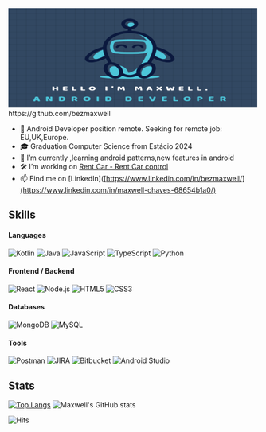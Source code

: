 <img src="./assets/github-banner.png" width="500" height="200">
https://github.com/bezmaxwell

- 👀 Android Developer position remote. Seeking for remote job: EU,UK,Europe.
- 🎓 Graduation Computer Science from Estácio 2024
- 🌱 I’m currently ,learning android patterns,new features in android
- 🛠  I’m working on  [Rent Car - Rent Car control](https://github.com/bezmaxwell/rentcar)
- 📫 Find me on [LinkedIn]([https://www.linkedin.com/in/bezmaxwell/](https://www.linkedin.com/in/maxwell-chaves-68654b1a0/)

## Skills

#### Languages
<div>
    <img alt="Kotlin" src="https://img.shields.io/badge/kotlin-%237F52FF.svg?style=for-the-badge&logo=kotlin&logoColor=white" height="25"/>
    <img alt="Java" src="https://img.shields.io/badge/java-%23ED8B00.svg?&style=for-the-badge&logo=java&logoColor=white" height="25"/> 
    <img alt="JavaScript" src="https://img.shields.io/badge/JavaScript-F7DF1E?logo=javascript&logoColor=000&style=for-the-badge" height="25"/>
    <img alt="TypeScript" src="https://img.shields.io/badge/TypeScript-3178C6?logo=typescript&logoColor=fff&style=for-the-badge" height="25"/>
    <img alt="Python" src="https://img.shields.io/badge/python%20-%2314354C.svg?&style=for-the-badge&logo=python&logoColor=white" height="25"/>
</div>
 
 #### Frontend / Backend
 
<div>
  <img alt="React" src="https://img.shields.io/badge/react%20-%2320232a.svg?&style=for-the-badge&logo=react&logoColor=%2361DAFB" height="25"/>
  <img alt="Node.js" src="https://img.shields.io/badge/Node.js-393?logo=nodedotjs&logoColor=fff&style=for-the-badge" height="25">
  <img alt="HTML5" src="https://img.shields.io/badge/HTML5-E34F26?logo=html5&logoColor=fff&style=for-the-badge" height="25">
  <img alt="CSS3" src="https://img.shields.io/badge/CSS3-1572B6?logo=css3&logoColor=fff&style=for-the-badge" height="25">
</div>

#### Databases
<div>
  <img alt="MongoDB" src="https://img.shields.io/badge/MongoDB-47A248?logo=mongodb&logoColor=fff&style=for-the-badge" height="25">
  <img alt="MySQL" src="https://img.shields.io/badge/MySQL-4479A1?logo=mysql&logoColor=fff&style=for-the-badge" height="25">
</div>
 
#### Tools
<div>
  <img alt="Postman" src="https://img.shields.io/badge/Postman-FF6C37?logo=postman&logoColor=fff&style=for-the-badge" height="25">
  <img alt="JIRA" src="https://img.shields.io/badge/Jira-0052CC?logo=jira&logoColor=fff&style=for-the-badge" height="25">
  <img alt="Bitbucket" src="https://img.shields.io/badge/Bitbucket-0052CC?logo=bitbucket&logoColor=fff&style=for-the-badge" height="25">
  <img alt="Android Studio" src="https://img.shields.io/badge/Android%20Studio-3DDC84?logo=androidstudio&logoColor=fff&style=for-the-badge" height="25">
  <img alt="" src="" height="25">
    
</div>

## Stats
[![Top Langs](https://github-readme-stats.vercel.app/api/top-langs/?username=bezmaxwell&langs_count=4&hide=jupyter%20notebook&theme=radical)](https://github.com/bezmaxwell/github-readme-stats)
![Maxwell's GitHub stats](https://github-readme-stats.vercel.app/api?username=bezmaxwell&show_icons=true&theme=radical)

![Hits](https://hits.sh/github.com/bezmaxwell.svg?style=for-the-badge&label=Profile%20Views&color=e05d44)
